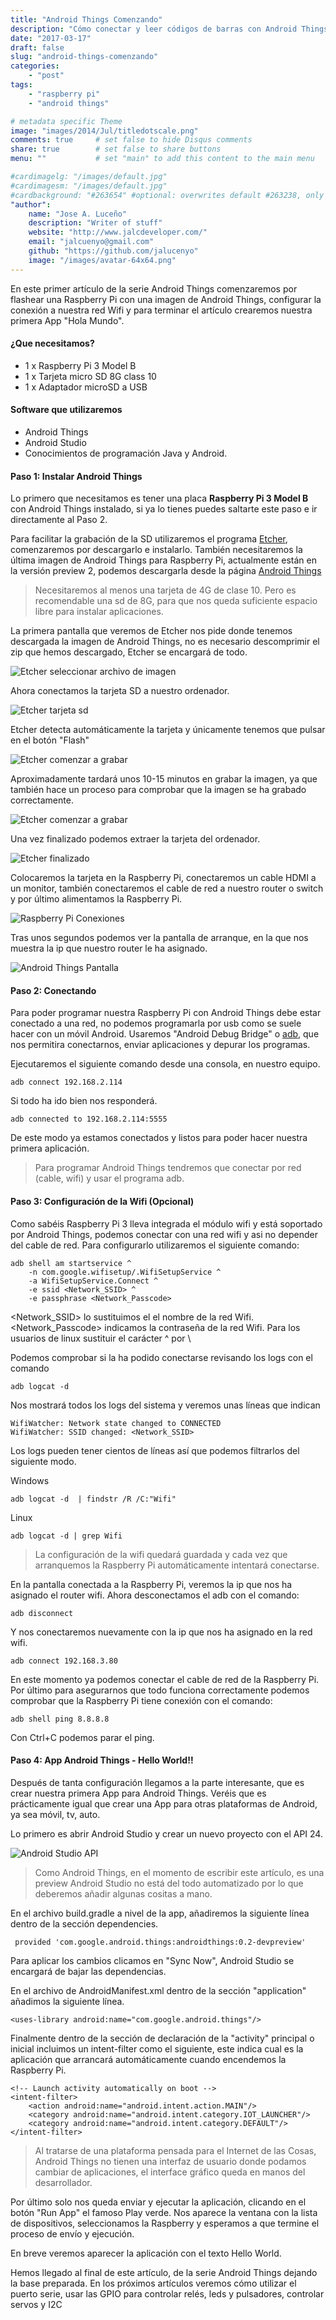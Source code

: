 ```yaml
---
title: "Android Things Comenzando"
description: "Cómo conectar y leer códigos de barras con Android Things"
date: "2017-03-17"
draft: false
slug: "android-things-comenzando"
categories:
    - "post"
tags:
    - "raspberry pi"
    - "android things"

# metadata specific Theme
image: "images/2014/Jul/titledotscale.png"
comments: true     # set false to hide Disqus comments
share: true        # set false to share buttons
menu: ""           # set "main" to add this content to the main menu

#cardimagelg: "/images/default.jpg"
#cardimagesm: "/images/default.jpg"
#cardbackground: "#263654" #optional: overwrites default #263238, only shows when no image specified.
"author":
    name: "Jose A. Luceño"
    description: "Writer of stuff"
    website: "http://www.jalcdeveloper.com/"
    email: "jalcuenyo@gmail.com"
    github: "https://github.com/jalucenyo"
    image: "/images/avatar-64x64.png"
---
```


En este primer artículo de la serie Android Things comenzaremos por flashear una Raspberry Pi con una imagen de Android Things, configurar la conexión a nuestra red Wifi y para terminar el artículo crearemos nuestra primera App "Hola Mundo".

#### ¿Que necesitamos?

* 1 x Raspberry Pi 3 Model B
* 1 x Tarjeta micro SD 8G class 10
* 1 x Adaptador microSD a USB

#### Software que utilizaremos

* Android Things
* Android Studio
* Conocimientos de programación Java y Android.

#### Paso 1: Instalar Android Things

Lo primero que necesitamos es tener una placa **Raspberry Pi 3 Model B** con Android Things instalado, si ya lo tienes puedes saltarte este paso e ir directamente al Paso 2.

Para facilitar la grabación de la SD utilizaremos el programa [Etcher](https://etcher.io/), comenzaremos por descargarlo e instalarlo. También necesitaremos la última imagen de Android Things para Raspberry Pi, actualmente están en la versión preview 2, podemos descargarla desde la página [Android Things](https://developer.android.com/things/index.html)

>Necesitaremos al menos una tarjeta de 4G de clase 10. Pero es recomendable una sd de 8G, para que nos queda suficiente espacio libre para instalar aplicaciones.

La primera pantalla que veremos de Etcher nos pide donde tenemos descargada la imagen de Android Things, no es necesario descomprimir el zip que hemos descargado, Etcher se encargará de todo.

![Etcher seleccionar archivo de imagen](/images/2017/03/android-things-comenzando/etcher-01-min.png)

Ahora conectamos la tarjeta SD a nuestro ordenador.

![Etcher tarjeta sd](/images/2017/03/android-things-comenzando/etcher-02-min.png)

Etcher detecta automáticamente la tarjeta y únicamente tenemos que pulsar en el botón "Flash"

![Etcher comenzar a grabar](/images/2017/03/android-things-comenzando/etcher-03-min.png)

Aproximadamente tardará unos 10-15 minutos en grabar la imagen, ya que también hace un proceso para comprobar que la imagen se ha grabado correctamente.

![Etcher comenzar a grabar](/images/2017/03/android-things-comenzando/etcher-04-min.png)

Una vez finalizado podemos extraer la tarjeta del ordenador.

![Etcher finalizado](/images/2017/03/android-things-comenzando/etcher-flash-finish-min.png)

Colocaremos la tarjeta en la Raspberry Pi, conectaremos un cable HDMI a un monitor, también conectaremos el cable de red a nuestro router o switch y por último alimentamos la Raspberry Pi. 

![Raspberry Pi Conexiones](/images/2017/03/android-things-comenzando/raspberry-pi-connected-min.jpg)

Tras unos segundos podemos ver la pantalla de arranque, en la que nos muestra la ip que nuestro router le ha asignado.

![Android Things Pantalla](/images/2017/03/android-things-comenzando/android-things-start-min.jpg)


#### Paso 2: Conectando

Para poder programar nuestra Raspberry Pi con Android Things debe estar conectado a una red, no podemos programarla por usb como se suele hacer con un móvil Android. Usaremos "Android Debug Bridge" o [adb](https://developer.android.com/studio/command-line/adb.html?hl=es-419), que nos permitira conectarnos, enviar aplicaciones y depurar los programas.

Ejecutaremos el siguiente comando desde una consola, en nuestro equipo. 

```
adb connect 192.168.2.114
```

Si todo ha ido bien nos responderá.

```
adb connected to 192.168.2.114:5555
```
De este modo ya estamos conectados y listos para poder hacer nuestra primera aplicación.

> Para programar Android Things tendremos que conectar por red (cable, wifi) y usar el programa adb.


#### Paso 3: Configuración de la Wifi (Opcional)

Como sabéis Raspberry Pi 3 lleva integrada el módulo wifi y está soportado por Android Things, podemos conectar con una red wifi y asi no depender del cable de red. Para configurarlo utilizaremos el siguiente comando:

```
adb shell am startservice ^
    -n com.google.wifisetup/.WifiSetupService ^
    -a WifiSetupService.Connect ^
    -e ssid <Network_SSID> ^
    -e passphrase <Network_Passcode>
```

<Network_SSID> lo sustituimos el el nombre de la red Wifi.
<Network_Passcode> indicamos la contraseña de la red Wifi.
Para los usuarios de linux sustituir el carácter ^ por \

Podemos comprobar si la ha podido conectarse revisando los logs con el comando

```
adb logcat -d
```

Nos mostrará todos los logs del sistema y veremos unas líneas que indican

```
WifiWatcher: Network state changed to CONNECTED
WifiWatcher: SSID changed: <Network_SSID>
```

Los logs pueden tener cientos de líneas así que podemos filtrarlos del siguiente modo.

Windows
```
adb logcat -d  | findstr /R /C:"Wifi"
```

Linux
```
adb logcat -d | grep Wifi
```

>La configuración de la wifi quedará guardada y cada vez que arranquemos la Raspberry Pi automáticamente intentará conectarse.

En la pantalla conectada a la Raspberry Pi, veremos la ip que nos ha asignado el router wifi. Ahora desconectamos el adb con el comando:

```
adb disconnect
``` 

Y nos conectaremos nuevamente con la ip que nos ha asignado en la red wifi.

```
adb connect 192.168.3.80
```

En este momento ya podemos conectar el cable de red de la Raspberry Pi. Por último para asegurarnos que todo funciona correctamente podemos comprobar que la Raspberry Pi tiene conexión con el comando:

```
adb shell ping 8.8.8.8
```
Con Ctrl+C podemos parar el ping.


#### Paso 4: App Android Things - Hello World!!

Después de tanta configuración llegamos a la parte interesante, que es crear nuestra primera App para Android Things. Veréis que es prácticamente igual que crear una App para otras plataformas de Android, ya sea móvil, tv, auto.

Lo primero es abrir Android Studio y crear un nuevo proyecto con el API 24.

![Android Studio API](/images/2017/03/android-things-comenzando/android-studio-new-proyect-api.png)

>Como Android Things, en el momento de escribir este artículo, es una preview Android Studio no está del todo automatizado por lo que deberemos añadir algunas cositas a mano.


En el archivo build.gradle a nivel de la app, añadiremos la siguiente línea dentro de la sección dependencies.

```
 provided 'com.google.android.things:androidthings:0.2-devpreview'
```
Para aplicar los cambios clicamos en "Sync Now", Android Studio se encargará de bajar las dependencias.

En el archivo de AndroidManifest.xml dentro de la sección "application" añadimos la siguiente línea.

```
<uses-library android:name="com.google.android.things"/>

```

Finalmente dentro de la sección de declaración de la "activity" principal o inicial incluimos un intent-filter como el siguiente, este indica cual es la aplicación que arrancará automáticamente cuando encendemos la Raspberry Pi. 

```
<!-- Launch activity automatically on boot -->
<intent-filter>
    <action android:name="android.intent.action.MAIN"/>
    <category android:name="android.intent.category.IOT_LAUNCHER"/>
    <category android:name="android.intent.category.DEFAULT"/>
</intent-filter>
```

> Al tratarse de una plataforma pensada para el Internet de las Cosas, Android Things no tienen una interfaz de usuario donde podamos cambiar de aplicaciones, el interface gráfico queda en manos del desarrollador.

Por último solo nos queda enviar y ejecutar la aplicación, clicando en el botón "Run App" el famoso Play verde. Nos aparece la ventana con la lista de dispositivos, seleccionamos la Raspberry y esperamos a que termine el proceso de envío y ejecución.

En breve veremos aparecer la aplicación con el texto Hello World.

Hemos llegado al final de este artículo, de la serie Android Things dejando la base preparada. En los próximos artículos veremos cómo utilizar el puerto serie, usar las GPIO para controlar relés, leds y pulsadores, controlar servos y I2C
